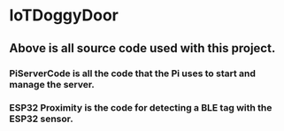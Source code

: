 # IoTDoggyDoor

## Above is all source code used with this project.

### PiServerCode is all the code that the Pi uses to start and manage the server.

### ESP32 Proximity is the code for detecting a BLE tag with the ESP32 sensor.

### 
